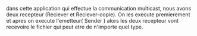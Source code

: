 dans cette application qui effectue la communication multicast, nous avons deux recepteur (Reciever et Reciever-copie). On les execute premierement et apres on execute 
l'emetteur( Sender ) alors les deux recepteur vont recevoire le fichier qui peut etre de n'importe quel type.
